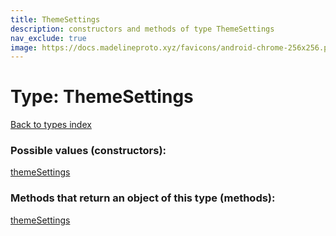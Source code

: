 ```yaml
---
title: ThemeSettings
description: constructors and methods of type ThemeSettings
nav_exclude: true
image: https://docs.madelineproto.xyz/favicons/android-chrome-256x256.png
---
```

# Type: ThemeSettings
[Back to types index](index.md)



### Possible values (constructors):

[themeSettings](../constructors/themeSettings.md)  



### Methods that return an object of this type (methods):



[themeSettings](../constructors/themeSettings.md)  


